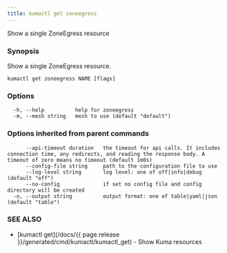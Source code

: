 ```yaml
---
title: kumactl get zoneegress
---
```


Show a single ZoneEgress resource

### Synopsis

Show a single ZoneEgress resource.

```
kumactl get zoneegress NAME [flags]
```

### Options

```
  -h, --help          help for zoneegress
  -m, --mesh string   mesh to use (default "default")
```

### Options inherited from parent commands

```
      --api-timeout duration   the timeout for api calls. It includes connection time, any redirects, and reading the response body. A timeout of zero means no timeout (default 1m0s)
      --config-file string     path to the configuration file to use
      --log-level string       log level: one of off|info|debug (default "off")
      --no-config              if set no config file and config directory will be created
  -o, --output string          output format: one of table|yaml|json (default "table")
```

### SEE ALSO

* [kumactl get](/docs/{{ page.release }}/generated/cmd/kumactl/kumactl_get)	 - Show Kuma resources

